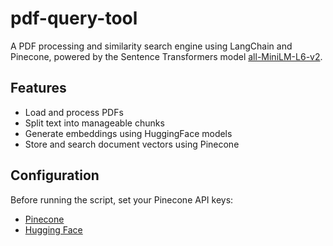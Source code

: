 # pdf-query-tool
A PDF processing and similarity search engine using LangChain and Pinecone, powered by the Sentence Transformers model [all-MiniLM-L6-v2](https://huggingface.co/sentence-transformers/all-MiniLM-L6-v2).

## Features

- Load and process PDFs
- Split text into manageable chunks
- Generate embeddings using HuggingFace models
- Store and search document vectors using Pinecone

 ## Configuration
Before running the script, set your Pinecone API keys:

- [Pinecone](https://www.pinecone.io/)
- [Hugging Face](https://huggingface.co/)

